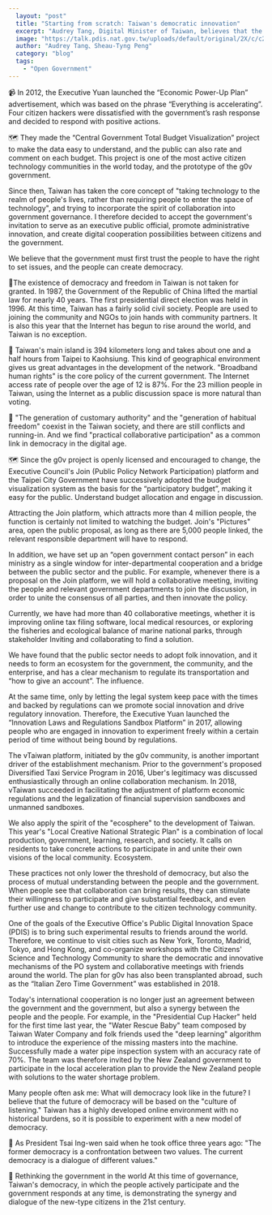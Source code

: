 ```yaml
---
  layout: "post"
  title: "Starting from scratch: Taiwan's democratic innovation"
  excerpt: "Audrey Tang, Digital Minister of Taiwan, believes that the most important thing is the spirit of public dialogue and collaboration."
  image: "https://talk.pdis.nat.gov.tw/uploads/default/original/2X/c/c2061a5cd697744724d0462de0dd744ce66aea4f.jpeg"
  author: "Audrey Tang、Sheau-Tyng Peng"
  category: "blog"
  tags: 
    - "Open Government"
---
```


📹 In 2012, the Executive Yuan launched the “Economic Power-Up Plan” advertisement, which was based on the phrase “Everything is accelerating”. Four citizen hackers were dissatisfied with the government’s rash response and decided to respond with positive actions. 

🗺 They made the “Central Government Total Budget Visualization” project to make the data easy to understand, and the public can also rate and comment on each budget. This project is one of the most active citizen technology communities in the world today, and the prototype of the g0v government. 

 Since then, Taiwan has taken the core concept of "taking technology to the realm of people's lives, rather than requiring people to enter the space of technology", and trying to incorporate the spirit of collaboration into government governance. I therefore decided to accept the government's invitation to serve as an executive public official, promote administrative innovation, and create digital cooperation possibilities between citizens and the government. 

 We believe that the government must first trust the people to have the right to set issues, and the people can create democracy. 

📶The existence of democracy and freedom in Taiwan is not taken for granted. In 1987, the Government of the Republic of China lifted the martial law for nearly 40 years. The first presidential direct election was held in 1996. At this time, Taiwan has a fairly solid civil society. People are used to joining the community and NGOs to join hands with community partners. It is also this year that the Internet has begun to rise around the world, and Taiwan is no exception. 

🚅 Taiwan's main island is 394 kilometers long and takes about one and a half hours from Taipei to Kaohsiung. This kind of geographical environment gives us great advantages in the development of the network. "Broadband human rights" is the core policy of the current government. The Internet access rate of people over the age of 12 is 87%. For the 23 million people in Taiwan, using the Internet as a public discussion space is more natural than voting. 

🚸 "The generation of customary authority" and the "generation of habitual freedom" coexist in the Taiwan society, and there are still conflicts and running-in. And we find "practical collaborative participation" as a common link in democracy in the digital age. 

🗺 Since the g0v project is openly licensed and encouraged to change, the Executive Council's Join (Public Policy Network Participation) platform and the Taipei City Government have successively adopted the budget visualization system as the basis for the “participatory budget”, making it easy for the public. Understand budget allocation and engage in discussion. 

 Attracting the Join platform, which attracts more than 4 million people, the function is certainly not limited to watching the budget. Join's "Pictures" area, open the public proposal, as long as there are 5,000 people linked, the relevant responsible department will have to respond. 

 In addition, we have set up an “open government contact person” in each ministry as a single window for inter-departmental cooperation and a bridge between the public sector and the public. For example, whenever there is a proposal on the Join platform, we will hold a collaborative meeting, inviting the people and relevant government departments to join the discussion, in order to unite the consensus of all parties, and then innovate the policy. 

 Currently, we have had more than 40 collaborative meetings, whether it is improving online tax filing software, local medical resources, or exploring the fisheries and ecological balance of marine national parks, through stakeholder Inviting and collaborating to find a solution. 

We have found that the public sector needs to adopt folk innovation, and it needs to form an ecosystem for the government, the community, and the enterprise, and has a clear mechanism to regulate its transportation and “how to give an account”. The influence. 

 At the same time, only by letting the legal system keep pace with the times and backed by regulations can we promote social innovation and drive regulatory innovation. Therefore, the Executive Yuan launched the “Innovation Laws and Regulations Sandbox Platform” in 2017, allowing people who are engaged in innovation to experiment freely within a certain period of time without being bound by regulations. 

 The vTaiwan platform, initiated by the g0v community, is another important driver of the establishment mechanism. Prior to the government's proposed Diversified Taxi Service Program in 2016, Uber's legitimacy was discussed enthusiastically through an online collaboration mechanism. In 2018, vTaiwan succeeded in facilitating the adjustment of platform economic regulations and the legalization of financial supervision sandboxes and unmanned sandboxes. 

 We also apply the spirit of the "ecosphere" to the development of Taiwan. This year's "Local Creative National Strategic Plan" is a combination of local production, government, learning, research, and society. It calls on residents to take concrete actions to participate in and unite their own visions of the local community. Ecosystem. 

 These practices not only lower the threshold of democracy, but also the process of mutual understanding between the people and the government. When people see that collaboration can bring results, they can stimulate their willingness to participate and give substantial feedback, and even further use and change to contribute to the citizen technology community. 

 One of the goals of the Executive Office's Public Digital Innovation Space (PDIS) is to bring such experimental results to friends around the world. Therefore, we continue to visit cities such as New York, Toronto, Madrid, Tokyo, and Hong Kong, and co-organize workshops with the Citizens' Science and Technology Community to share the democratic and innovative mechanisms of the PO system and collaborative meetings with friends around the world. The plan for g0v has also been transplanted abroad, such as the “Italian Zero Time Government” was established in 2018. 

 Today's international cooperation is no longer just an agreement between the government and the government, but also a synergy between the people and the people. For example, in the "Presidential Cup Hacker" held for the first time last year, the "Water Rescue Baby" team composed by Taiwan Water Company and folk friends used the "deep learning" algorithm to introduce the experience of the missing masters into the machine. Successfully made a water pipe inspection system with an accuracy rate of 70%. The team was therefore invited by the New Zealand government to participate in the local acceleration plan to provide the New Zealand people with solutions to the water shortage problem. 

 Many people often ask me: What will democracy look like in the future? I believe that the future of democracy will be based on the "culture of listening." Taiwan has a highly developed online environment with no historical burdens, so it is possible to experiment with a new model of democracy. 

🎨 As President Tsai Ing-wen said when he took office three years ago: "The former democracy is a confrontation between two values. The current democracy is a dialogue of different values."

🗽 Rethinking the government in the world At this time of governance, Taiwan's democracy, in which the people actively participate and the government responds at any time, is demonstrating the synergy and dialogue of the new-type citizens in the 21st century. 
